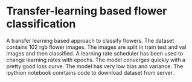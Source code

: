# Transfer-learning based flower classification
A transfer learning based approach to classify flowers.
The dataset contains 102 rgb flower images. The images are split in train test and val images and then classified. 
A learning rate scheduler has been used to change learning rates with epochs. 
The model converges quickly with a pretty good loss curve. The model has very low bias and variance.
The ipythion notebook conrtains code to download dataset from server.
